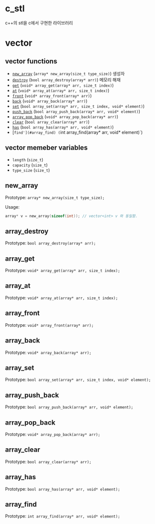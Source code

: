 # c_stl

c++의 stl을 c에서 구현한 라이브러리

# vector

## vector functions

 - [`new_array`](#new_array) (`array* new_array(size_t type_size)`) 생성자
 - [`destroy`](#array_destroy) (`bool array_destroy(array* arr)`) 메모리 해재
 - [`get`](#array_get) (`void* array_get(array* arr, size_t index)`)
 - [`at`](#array_at) (`void* array_at(array* arr, size_t index)`)
 - [`front`](#array_front) (`void* array_front(array* arr)`)
 - [`back`](#array_back) (`void* array_back(array* arr)`)
 - [`set`](#array_set) (`bool array_set(array* arr, size_t index, void* element)`)
 - [`push_back`](#array_push_back) (`bool array_push_back(array* arr, void* element)`)
 - [`array_pop_back`](#array_pop_back) (`void* array_pop_back(array* arr)`)
 - [`clear`](#array_clear) (`bool array_clear(array* arr)`)
 - [`has`](#array_has) (`bool array_has(array* arr, void* element)`)
 - [`find'](#array_find) (`int array_find(array* arr, void* element)`)

## vector memeber variables

 - `length` (`size_t`) 
 - `capacity` (`size_t`)
 - `type_size` (`size_t`)

## new_array

Prototype: `array* new_array(size_t type_size);`

Usage:

```c
array* v = new_array(sizeof(int)); // vector<int> v 와 동일함.
```

## array_destroy
Prototype: `bool array_destroy(array* arr);`

## array_get
Prototype: `void* array_get(array* arr, size_t index);`

## array_at
Prototype: `void* array_at(array* arr, size_t index);`

## array_front
Prototype: `void* array_front(array* arr);`

## array_back
Prototype: `void* array_back(array* arr);`

## array_set
Prototype: `bool array_set(array* arr, size_t index, void* element);`

## array_push_back
Prototype: `bool array_push_back(array* arr, void* element);`

## array_pop_back
Prototype: `void* array_pop_back(array* arr);`

## array_clear
Prototype: `bool array_clear(array* arr);`

## array_has
Prototype: `bool array_has(array* arr, void* element);`

## array_find
Prototype: `int array_find(array* arr, void* element);`
